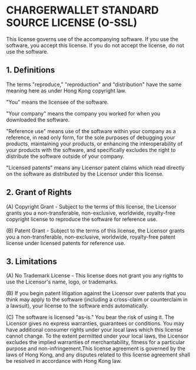 # CHARGERWALLET STANDARD SOURCE LICENSE (O-SSL)

This license governs use of the accompanying software. If you use the software,
you accept this license. If you do not accept the license, do not use the
software.

## 1. Definitions

The terms "reproduce," "reproduction" and "distribution" have the same meaning
here as under Hong Kong copyright law.

"You" means the licensee of the software.

"Your company" means the company you worked for when you downloaded the
software.

"Reference use" means use of the software within your company as a reference,
in read only form, for the sole purposes of debugging your products,
maintaining your products, or enhancing the interoperability of your products
with the software, and specifically excludes the right to distribute the
software outside of your company.

"Licensed patents" means any Licensor patent claims which read directly on the
software as distributed by the Licensor under this license.

## 2. Grant of Rights

(A) Copyright Grant - Subject to the terms of this license, the Licensor grants
you a non-transferable, non-exclusive, worldwide, royalty-free copyright
license to reproduce the software for reference use.

(B) Patent Grant - Subject to the terms of this license, the Licensor grants
you a non-transferable, non-exclusive, worldwide, royalty-free patent license
under licensed patents for reference use.

## 3. Limitations

(A) No Trademark License - This license does not grant you any rights to use
the Licensor's name, logo, or trademarks.

(B) If you begin patent litigation against the Licensor over patents that you
think may apply to the software (including a cross-claim or counterclaim in
a lawsuit), your license to the software ends automatically.

(C) The software is licensed "as-is." You bear the risk of using it. The
Licensor gives no express warranties, guarantees or conditions. You may have
additional consumer rights under your local laws which this license cannot
change. To the extent permitted under your local laws, the Licensor excludes
the implied warranties of merchantability, fitness for a particular purpose and
non-infringement.This license agreement is governed by the laws of Hong Kong,
and any disputes related to this license agreement shall be resolved in accordance with Hong Kong law.
